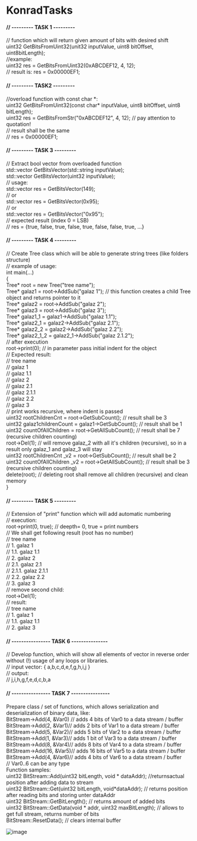 # KonradTasks<br>

<h4>// --------- TASK 1 ---------</h4>
// function which will return given amount of bits with desired shift<br>
uint32 GetBitsFromUint32(unit32 inputValue, uint8 bitOffset, uint8bitLength);<br>
//example:<br>
uint32 res = GetBitsFromUint32(0xABCDEF12, 4, 12);<br>
// result is: res = 0x00000EF1;<br>

<h4>// --------- TASK2 ---------</h4>
//overload function with const char *:<br>
uint32 GetBitsFromUint32(const char* inputValue, uint8 bitOffset, uint8 bitLength);<br>
uint32 res = GetBitsFromStr("0xABCDEF12", 4, 12); // pay attention to quotation!<br>
// result shall be the same<br>
// res = 0x00000EF1;<br>

<h4>// --------- TASK 3 ---------</h4>
// Extract bool vector from overloaded function<br>
std::vector<bool> GetBitsVector(std::string inputValue);<br>
std::vector<bool> GetBitsVector(uint32 inputValue);<br>
// usage:<br>
std::vector<bool> res = GetBitsVector(149);<br>
// or<br>
std::vector<bool> res = GetBitsVector(0x95);<br>
// or<br>
std::vector<bool> res = GetBitsVector("0x95");<br>
// expected result (index 0 = LSB)<br>
// res = {true, false, true, false, true, false, false, true, ...}<br>

<h4>// --------- TASK 4 ---------</h4>
// Create Tree class which will be able to generate string trees (like folders structure)<br>
// example of usage:<br>
int main(...)<br>
{<br>
   Tree* root = new Tree("tree name");<br>
   Tree* galaz1 = root->AddSub("galaz 1"); // this function creates a child Tree object and returns pointer to it<br>
   Tree* galaz2 = root->AddSub("galaz 2");<br>
   Tree* galaz3 = root->AddSub("galaz 3");<br>
   Tree* galaz1_1 = galaz1->AddSub("galaz 1.1");<br>
   Tree* galaz2_1 = galaz2->AddSub("galaz 2.1");<br>
   Tree* galaz2_2 = galaz2->AddSub("galaz 2.2");<br>
   Tree* galaz2_1_2 = galaz2_1->AddSub("galaz 2.1.2");<br>
   // after execution<br>
   root->print(0); // in parameter pass initial indent for the object<br>
   // Expected result:<br>
   // tree name<br>
   //    galaz 1<br>
   //       galaz 1.1<br>
   //    galaz 2<br>
   //       galaz 2.1<br>
   //        galaz 2.1.1<br>
   //       galaz 2.2<br>
   //    galaz 3<br>
   // print works recursive, where indent is passed<br>
   uint32 rootChildrenCnt = root->GetSubCount(); // result shall be 3<br>
   uint32 galaz1childrenCount = galaz1->GetSubCount(); // result shall be 1<br>
   uint32 countOfAllChildren = root->GetAllSubCount(); // result shall be 7 (recursive children counting)<br>
   root->Del(1); // will remove galaz_2 with all it's children (recursive), so in a result only galaz_1 and galaz_3 will stay<br>
   uint32 rootChildrenCnt _v2 = root->GetSubCount(); // result shall be 2<br>
   uint32 countOfAllChildren _v2 = root->GetAllSubCount(); // result shall be 3 (recursive children counting)<br>
   delete(root); // deleting root shall remove all children (recursive) and clean memory<br>
}<br>

<h4>// --------- TASK 5 ---------</h4>
// Extension of "print" function which will add automatic numbering<br>
// execution:<br>
root->print(0, true); // deepth= 0, true = print numbers<br>
   // We shall get following result (root has no number)<br>
   // tree name<br>
   //    1. galaz 1<br>
   //       1.1. galaz 1.1<br>
   //    2. galaz 2<br>
   //       2.1. galaz 2.1<br>
   //        2.1.1. galaz 2.1.1<br>
   //       2.2. galaz 2.2<br>
   //    3. galaz 3<br>
// remove second child:<br>
root->Del(1);<br>
// result:<br>
// tree name<br>
//    1. galaz 1<br>
//       1.1. galaz 1.1<br>
//    2. galaz 3<br>

<h4>// ---------------- TASK 6 ---------------</h4>
// Develop function, which will show all elements of vector in reverse order without (!) usage of any loops or libraries.<br>
// input vector: { a,b,c,d,e,f,g,h,i,j }<br>
// output:<br>
// j,i,h,g,f,e,d,c,b,a<br>

<h4>// ---------------- TASK 7 ----------------</h4>
Prepare class / set of functions, which allows serialization and deserialization of binary data, like:<br>
BitStream->Add(4, &Var0) // adds 4 bits of Var0 to a data stream / buffer<br>
BitStream->Add(2, &Var1)// adds 2 bits of Var1 to a data stream / buffer<br>
BitStream->Add(5, &Var2)// adds 5 bits of Var2 to a data stream / buffer<br>
BitStream->Add(1, &Var3)// adds 1 bit of Var3 to a data stream / buffer<br>
BitStream->Add(8, &Var4)// adds 8 bits of Var4 to a data stream / buffer<br>
BitStream->Add(16, &Var5)// adds 16 bits of Var5 to a data stream / buffer<br>
BitStream->Add(4, &Var6)// adds 4 bits of Var6 to a data stream / buffer<br>
// Var0..6 can be any type<br>
Function samples:<br>
uint32 BitStream::Add(uint32 bitLength, void * dataAddr); //returnsactual position after adding data to stream<br>
uint32 BitStream::Get(uint32 bitLength, void*dataAddr); // returns position after reading bits and storing unter dataAddr<br>
uint32 BitStream::GetBitLength(); // returns amount of added bits <br>
uint32 BitStream::GetData(void * addr, uint32 maxBitLength); // allows to get full stream, returns  number of bits<br>
BitStream::ResetData(); // clears internal buffer<br>

![image](https://user-images.githubusercontent.com/44548837/232313833-faf89916-c2f4-4ab5-8d3c-33e41389449f.png)
